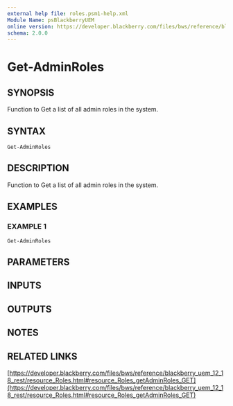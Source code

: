 ```yaml
---
external help file: roles.psm1-help.xml
Module Name: psBlackberryUEM
online version: https://developer.blackberry.com/files/bws/reference/blackberry_uem_12_18_rest/resource_Roles.html#resource_Roles_getAdminRoles_GET
schema: 2.0.0
---
```


# Get-AdminRoles

## SYNOPSIS
Function to Get a list of all admin roles in the system.

## SYNTAX

```
Get-AdminRoles
```

## DESCRIPTION
Function to Get a list of all admin roles in the system.

## EXAMPLES

### EXAMPLE 1
```
Get-AdminRoles
```

## PARAMETERS

## INPUTS

## OUTPUTS

## NOTES

## RELATED LINKS

[https://developer.blackberry.com/files/bws/reference/blackberry_uem_12_18_rest/resource_Roles.html#resource_Roles_getAdminRoles_GET](https://developer.blackberry.com/files/bws/reference/blackberry_uem_12_18_rest/resource_Roles.html#resource_Roles_getAdminRoles_GET)

